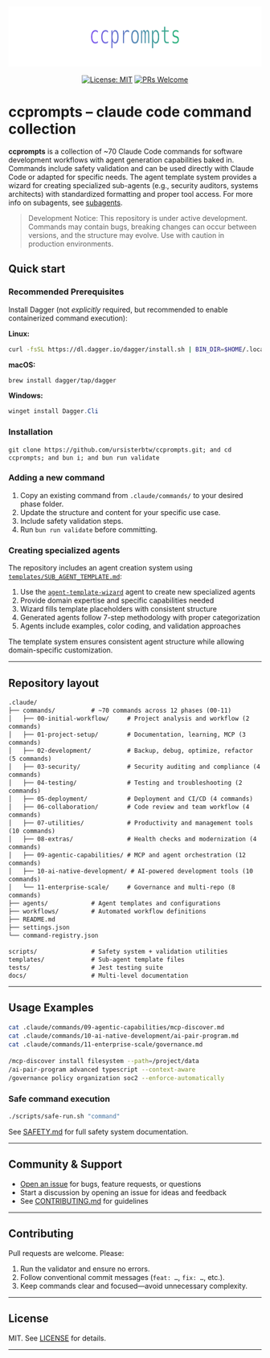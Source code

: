 <p align="center">
  <img src="docs/assets/banner.svg" width="720" height="120" alt="ccprompts banner" />
</p>

<div align="center">

  [![License: MIT](https://img.shields.io/badge/License-MIT-yellow.svg)](LICENSE)
  [![PRs Welcome](https://img.shields.io/badge/PRs-welcome-brightgreen.svg)](CONTRIBUTING.md)

</div>

# ccprompts – claude code command collection

**ccprompts** is a collection of ~70 Claude Code commands for software development workflows with agent generation capabilities baked in. Commands include safety validation and can be used directly with Claude Code or adapted for specific needs. The agent template system provides a wizard for creating specialized sub-agents (e.g., security auditors, systems architects) with standardized formatting and proper tool access. For more info on subagents, see [subagents](https://docs.anthropic.com/en/docs/claude-code/sub-agents).

> Development Notice: This repository is under active development. Commands may contain bugs, breaking changes can occur between versions, and the structure may evolve. Use with caution in production environments.

## Quick start

### Recommended Prerequisites

Install Dagger (not *explicitly* required, but recommended to enable containerized command execution):

**Linux:**

```bash
curl -fsSL https://dl.dagger.io/dagger/install.sh | BIN_DIR=$HOME/.local/bin sh
```

**macOS:**

```bash
brew install dagger/tap/dagger
```

**Windows:**

```powershell
winget install Dagger.Cli
```

### Installation

```fish
git clone https://github.com/ursisterbtw/ccprompts.git; and cd ccprompts; and bun i; and bun run validate
```

### Adding a new command

1. Copy an existing command from `.claude/commands/` to your desired phase folder.
2. Update the structure and content for your specific use case.
3. Include safety validation steps.
4. Run `bun run validate` before committing.

### Creating specialized agents

The repository includes an agent creation system using [`templates/SUB_AGENT_TEMPLATE.md`](templates/SUB_AGENT_TEMPLATE.md):

1. Use the [`agent-template-wizard`](.claude/agents/agent-template-wizard.md) agent to create new specialized agents
2. Provide domain expertise and specific capabilities needed
3. Wizard fills template placeholders with consistent structure
4. Generated agents follow 7-step methodology with proper categorization
5. Agents include examples, color coding, and validation approaches

The template system ensures consistent agent structure while allowing domain-specific customization.

---

## Repository layout

```text
.claude/
├── commands/          # ~70 commands across 12 phases (00-11)
│   ├── 00-initial-workflow/     # Project analysis and workflow (2 commands)
│   ├── 01-project-setup/        # Documentation, learning, MCP (3 commands)
│   ├── 02-development/          # Backup, debug, optimize, refactor (5 commands)
│   ├── 03-security/             # Security auditing and compliance (4 commands)
│   ├── 04-testing/              # Testing and troubleshooting (2 commands)
│   ├── 05-deployment/           # Deployment and CI/CD (4 commands)
│   ├── 06-collaboration/        # Code review and team workflow (4 commands)
│   ├── 07-utilities/            # Productivity and management tools (10 commands)
│   ├── 08-extras/               # Health checks and modernization (4 commands)
│   ├── 09-agentic-capabilities/ # MCP and agent orchestration (12 commands)
│   ├── 10-ai-native-development/ # AI-powered development tools (10 commands)
│   └── 11-enterprise-scale/     # Governance and multi-repo (8 commands)
├── agents/            # Agent templates and configurations
├── workflows/         # Automated workflow definitions
├── README.md
├── settings.json
└── command-registry.json

scripts/               # Safety system + validation utilities
templates/             # Sub-agent template files
tests/                 # Jest testing suite
docs/                  # Multi-level documentation
```

---

## Usage Examples

```bash
cat .claude/commands/09-agentic-capabilities/mcp-discover.md
cat .claude/commands/10-ai-native-development/ai-pair-program.md
cat .claude/commands/11-enterprise-scale/governance.md

/mcp-discover install filesystem --path=/project/data
/ai-pair-program advanced typescript --context-aware
/governance policy organization soc2 --enforce-automatically
```

### Safe command execution

```bash
./scripts/safe-run.sh "command"
```

See [SAFETY.md](SAFETY.md) for full safety system documentation.

---

## Community & Support

- [Open an issue](https://github.com/ursisterbtw/ccprompts/issues) for bugs, feature requests, or questions
- Start a discussion by opening an issue for ideas and feedback
- See [CONTRIBUTING.md](CONTRIBUTING.md) for guidelines

---

## Contributing

Pull requests are welcome. Please:

1. Run the validator and ensure no errors.
2. Follow conventional commit messages (`feat: …`, `fix: …`, etc.).
3. Keep commands clear and focused—avoid unnecessary complexity.


---

## License

MIT. See [LICENSE](LICENSE) for details.

---
